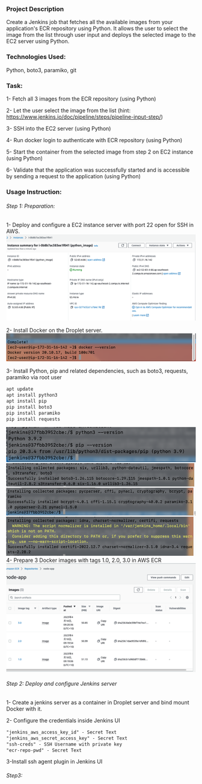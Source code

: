 ### Project Description

Create a Jenkins job that fetches all the available images from your application's ECR repository using Python. It allows the user to select the image from the list through user input and deploys the selected image to the EC2 server using Python.

### Technologies Used:
Python, boto3, paramiko, git

### Task:
1- Fetch all 3 images from the ECR repository (using Python)

2- Let the user select the image from the list (hint: https://www.jenkins.io/doc/pipeline/steps/pipeline-input-step/)

3- SSH into the EC2 server (using Python)

4- Run docker login to authenticate with ECR repository (using Python)

5- Start the container from the selected image from step 2 on EC2 instance (using Python)

6- Validate that the application was successfully started and is accessible by sending a request to the application (using Python)

### Usage Instruction:

###### Step 1: Preparation:

1- Deploy and configure a EC2 instance server with port 22 open for SSH in AWS.
![image](images/Screenshot%202023-04-18%20at%209.23.51%20am.png)

2- Install Docker on the Droplet server.
![iamge](images/Screenshot%202023-04-18%20at%209.26.04%20am.png)

3- Install Python, pip and related dependencies, such as boto3, requests, paramiko via root user
```
apt update
apt install python3
apt install pip
pip install boto3
pip install paramiko
pip install requests
```
![image](images/Screenshot%202023-04-18%20at%209.50.17%20am.png)
 ![image](images/Screenshot%202023-04-18%20at%209.52.09%20am.png)
 ![image](images/Screenshot%202023-04-18%20at%209.52.39%20am.png)
 ![image](images/Screenshot%202023-04-18%20at%209.53.07%20am.png)
4- Prepare 3 Docker images with tags 1.0, 2.0, 3.0 in AWS ECR
![image](images/Screenshot%202023-04-18%20at%209.20.44%20am.png)

###### Step 2: Deploy and configure Jenkins server

1- Create a jenkins server as a container in Droplet server and bind mount Docker with it.

2- Configure the credentials inside Jenkins UI

```
"jenkins_aws_access_key_id" - Secret Text
"jenkins_aws_secret_access_key" - Secret Text
"ssh-creds" - SSH Username with private key
"ecr-repo-pwd" - Secret Text
```
3-Install ssh agent plugin in Jenkins UI

###### Step3: 